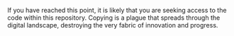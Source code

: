 
If you have reached this point, it is likely that you are seeking access to the code within this repository. 
Copying is a plague that spreads through the digital landscape, destroying the very fabric of innovation and progress. 
